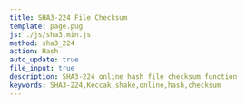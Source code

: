 ```yaml
---
title: SHA3-224 File Checksum
template: page.pug
js: ./js/sha3.min.js
method: sha3_224
action: Hash
auto_update: true
file_input: true
description: SHA3-224 online hash file checksum function
keywords: SHA3-224,Keccak,shake,online,hash,checksum
---
```

